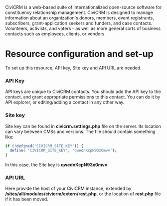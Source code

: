 CiviCRM is a web-based suite of internationalized open-source software for constituency relationship management. CiviCRM
is designed to manage information about an organization's donors, members, event registrants, subscribers,
grant-application seekers and funders, and case contacts. Volunteers, activists, and voters - as well as more general
sorts of business contacts such as employees, clients, or vendors.

# Resource configuration and set-up

To set up this resource, API key, Site key and API URL are needed.

### API Key

API keys are unique to CiviCRM contacts. You should add the API key to the contact,
and grant appropriate permissions to this contact. You can do it by API explorer, or
editing/adding a contact in any other way.

### Site key

Site key can be found in __civicrm.settings.php__ file on the server. Its location
can vary between CMSs and versions. The file should contain something like:

```php
if (!defined('CIVICRM_SITE_KEY')) {
  define( 'CIVICRM_SITE_KEY', 'qwednKcpN93x0mvv');
}
```

In this case, the Site key is __qwednKcpN93x0mvv__.

### API URL

Here provide the host of your CiviCRM instance, extended by __/sites/all/modules/civicrm/extern/rest.php__, or
the location of __rest.php__ file if it has been moved.